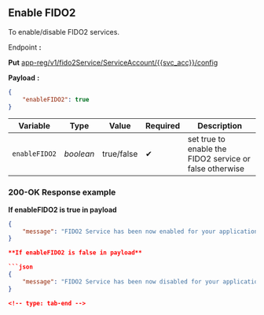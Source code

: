 ## Enable FIDO2 

To enable/disable FIDO2 services.

<!--
type: tab
titles: Request, Response
-->

Endpoint **:**

**Put** [app-reg/v1/fido2Service/ServiceAccount/{{svc_acc}}/config](../api/?type=put&path=/app-reg/v1/fido2Service/ServiceAccount/{svc_acc}/config&version=2.0.0)

**Payload** **:**

```json
{
    "enableFIDO2": true
}

```
| Variable | Type | Value | Required | Description |
| -------- | -- |------------| ------- | ---- |
| `enableFIDO2` | *boolean* | true/false | &#10004; | set true to enable the FIDO2 service or false otherwise |

<!--
type: tab
-->

### 200-OK Response example

**If enableFIDO2 is true in payload**

```json
{
    "message": "FIDO2 Service has been now enabled for your application."
}

**If enableFIDO2 is false in payload**

```json
{
    "message": "FIDO2 Service has been now disabled for your application."
}

<!-- type: tab-end -->
